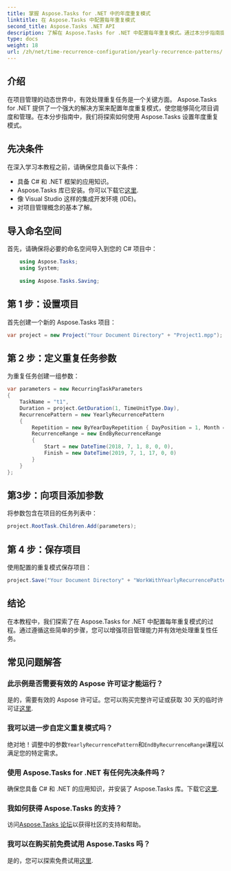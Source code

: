 ```yaml
---
title: 掌握 Aspose.Tasks for .NET 中的年度重复模式
linktitle: 在 Aspose.Tasks 中配置每年重复模式
second_title: Aspose.Tasks .NET API
description: 了解在 Aspose.Tasks for .NET 中配置每年重复模式。通过本分步指南提高您的项目管理技能。
type: docs
weight: 18
url: /zh/net/time-recurrence-configuration/yearly-recurrence-patterns/
---
```

## 介绍
在项目管理的动态世界中，有效处理重复任务是一个关键方面。 Aspose.Tasks for .NET 提供了一个强大的解决方案来配置年度重复模式，使您能够简化项目调度和管理。在本分步指南中，我们将探索如何使用 Aspose.Tasks 设置年度重复模式。
## 先决条件
在深入学习本教程之前，请确保您具备以下条件：
- 具备 C# 和 .NET 框架的应用知识。
-  Aspose.Tasks 库已安装。你可以下载它[这里](https://releases.aspose.com/tasks/net/).
- 像 Visual Studio 这样的集成开发环境 (IDE)。
- 对项目管理概念的基本了解。
## 导入命名空间
首先，请确保将必要的命名空间导入到您的 C# 项目中：
```csharp
    using Aspose.Tasks;
    using System;
    
    using Aspose.Tasks.Saving;
```
## 第 1 步：设置项目
首先创建一个新的 Aspose.Tasks 项目：
```csharp
var project = new Project("Your Document Directory" + "Project1.mpp");
```
## 第 2 步：定义重复任务参数
为重复任务创建一组参数：
```csharp
var parameters = new RecurringTaskParameters
{
    TaskName = "t1",
    Duration = project.GetDuration(1, TimeUnitType.Day),
    RecurrencePattern = new YearlyRecurrencePattern
    {
        Repetition = new ByYearDayRepetition { DayPosition = 1, Month = Month.July },
        RecurrenceRange = new EndByRecurrenceRange
        {
            Start = new DateTime(2018, 7, 1, 8, 0, 0),
            Finish = new DateTime(2019, 7, 1, 17, 0, 0)
        }
    }
};
```
## 第3步：向项目添加参数
将参数包含在项目的任务列表中：
```csharp
project.RootTask.Children.Add(parameters);
```
## 第 4 步：保存项目
使用配置的重复模式保存项目：
```csharp
project.Save("Your Document Directory" + "WorkWithYearlyRecurrencePattern_out.mpp", SaveFileFormat.Mpp);
```
## 结论
在本教程中，我们探索了在 Aspose.Tasks for .NET 中配置每年重复模式的过程。通过遵循这些简单的步骤，您可以增强项目管理能力并有效地处理重复性任务。
## 常见问题解答
### 此示例是否需要有效的 Aspose 许可证才能运行？
是的，需要有效的 Aspose 许可证。您可以购买完整许可证或获取 30 天的临时许可证[这里](https://purchase.aspose.com/temporary-license/).
### 我可以进一步自定义重复模式吗？
绝对地！调整中的参数`YearlyRecurrencePattern`和`EndByRecurrenceRange`课程以满足您的特定需求。
### 使用 Aspose.Tasks for .NET 有任何先决条件吗？
确保您具备 C# 和 .NET 的应用知识，并安装了 Aspose.Tasks 库。下载它[这里](https://releases.aspose.com/tasks/net/).
### 我如何获得 Aspose.Tasks 的支持？
访问[Aspose.Tasks 论坛](https://forum.aspose.com/c/tasks/15)以获得社区的支持和帮助。
### 我可以在购买前免费试用 Aspose.Tasks 吗？
是的，您可以探索免费试用[这里](https://releases.aspose.com/).